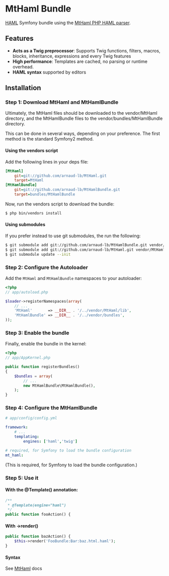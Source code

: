 # MtHaml Bundle

[HAML][haml] Symfony bundle using the [MtHaml PHP HAML parser][mthaml].



## Features

- **Acts as a Twig preprocessor**: Supports Twig functions, filters, macros, blocks, inheritance, expressions and every Twig features
- **High performance**: Templates are cached, no parsing or runtime overhead.
- **HAML syntax** supported by editors

## Installation

### Step 1: Download MtHaml and MtHamlBundle

Ultimately, the MtHaml files should be downloaded to the vendor/MtHaml directory, and the MtHamlBundle files to the vendor/bundles/MtHamlBundle directory.

This can be done in several ways, depending on your preference. The first method is the standard Symfony2 method.

#### Using the vendors script

Add the following lines in your deps file:

``` ini
[MtHaml]
    git=git://github.com/arnaud-lb/MtHaml.git
    target=MtHaml
[MtHamlBundle]
    git=git://github.com/arnaud-lb/MtHamlBundle.git
    target=bundles/MtHamlBundle
```

Now, run the vendors script to download the bundle:

``` sh
$ php bin/vendors install
```

#### Using submodules

If you prefer instead to use git submodules, the run the following:

``` sh
$ git submodule add git://github.com/arnaud-lb/MtHamlBundle.git vendor/bundles/MtHamlBundle
$ git submodule add git://github.com/arnaud-lb/MtHaml.git vendor/MtHaml
$ git submodule update --init
```

### Step 2: Configure the Autoloader

Add the `MtHaml` and `MtHamlBundle` namespaces to your autoloader:

``` php
<?php
// app/autoload.php

$loader->registerNamespaces(array(
    // ...
    'MtHaml'       => __DIR__ . '/../vendor/MtHaml/lib',
    'MtHamlBundle' => __DIR__ . '/../vendor/bundles',
));
```

### Step 3: Enable the bundle

Finally, enable the bundle in the kernel:

``` php
<?php
// app/AppKernel.php

public function registerBundles()
{
    $bundles = array(
        // ...
        new MtHamlBundle\MtHamlBundle(),
    );
}
```

### Step 4: Configure the MtHamlBundle

``` yml
# app/config/config.yml

framework:
    # ...
    templating:
        engines: ['haml','twig']

# required, for Symfony to load the bundle configuration
mt_haml:
```

(This is required, for Symfony to load the bundle configuration.)

### Step 5: Use it

#### With the @Template() annotation:

``` php
/**
 * @Template(engine="haml")
 */
public function fooAction() {
```

#### With ->render()

``` php
public function bazAction() {
    $this->render('FooBundle:Bar:baz.html.haml');
}
```

#### Syntax

See [MtHaml][mthaml] docs

[haml]: http://haml-lang.com/
[mthaml]: https://github.com/arnaud-lb/MtHaml

